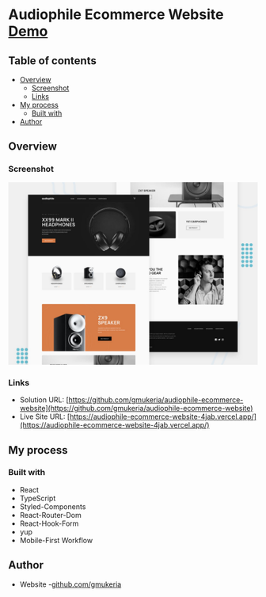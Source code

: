 # Audiophile Ecommerce Website [Demo](https://audiophile-ecommerce-website-4jab.vercel.app/)

## Table of contents

- [Overview](#overview)
  - [Screenshot](#screenshot)
  - [Links](#links)
- [My process](#my-process)
  - [Built with](#built-with)
- [Author](#author)

## Overview

### Screenshot

![assets/images/preview.jpg](./public/preview.jpg)

### Links

- Solution URL: [https://github.com/gmukeria/audiophile-ecommerce-website](https://github.com/gmukeria/audiophile-ecommerce-website)
- Live Site URL: [https://audiophile-ecommerce-website-4jab.vercel.app/](https://audiophile-ecommerce-website-4jab.vercel.app/)

## My process

### Built with

- React
- TypeScript
- Styled-Components
- React-Router-Dom
- React-Hook-Form
- yup
- Mobile-First Workflow

## Author

- Website -[github.com/gmukeria](https://github.com/gmukeria)
